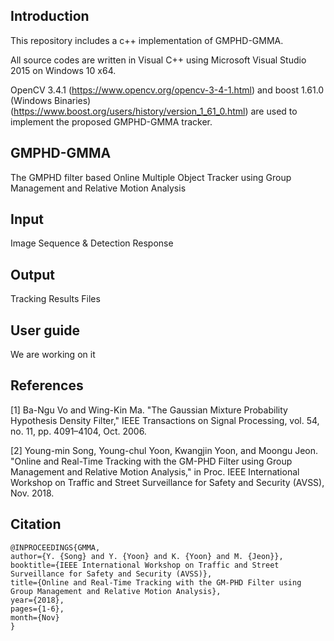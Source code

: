 ## Introduction
This repository includes a c++ implementation of GMPHD-GMMA.

All source codes are written in Visual C++ using Microsoft Visual Studio 2015 on Windows 10 x64.

OpenCV 3.4.1 (https://www.opencv.org/opencv-3-4-1.html) and 
boost 1.61.0 (Windows Binaries) (https://www.boost.org/users/history/version_1_61_0.html) 
are used to implement the proposed GMPHD-GMMA tracker.

## GMPHD-GMMA
The GMPHD filter based Online Multiple Object Tracker using Group Management and Relative Motion Analysis

## Input
Image Sequence & Detection Response

## Output
Tracking Results Files

## User guide
We are working on it

## References
[1] Ba-Ngu Vo and Wing-Kin Ma. "The Gaussian Mixture Probability Hypothesis Density Filter," IEEE Transactions on Signal Processing, vol. 54, no. 11, pp. 4091–4104, Oct. 2006.

[2] Young-min Song, Young-chul Yoon, Kwangjin Yoon, and Moongu Jeon. "Online and Real-Time Tracking with the GM-PHD Filter
using Group Management and Relative Motion Analysis," in Proc. IEEE International Workshop on Traffic and Street Surveillance for Safety and Security (AVSS), Nov. 2018.

## Citation

```
@INPROCEEDINGS{GMMA, 
author={Y. {Song} and Y. {Yoon} and K. {Yoon} and M. {Jeon}}, 
booktitle={IEEE International Workshop on Traffic and Street Surveillance for Safety and Security (AVSS)}, 
title={Online and Real-Time Tracking with the GM-PHD Filter using Group Management and Relative Motion Analysis}, 
year={2018}, 
pages={1-6}, 
month={Nov}
}
```
